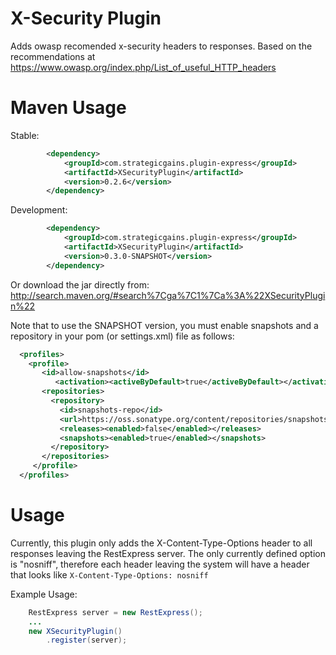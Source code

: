 X-Security Plugin
====================

Adds owasp recomended x-security headers to responses. Based on the 
recommendations at https://www.owasp.org/index.php/List_of_useful_HTTP_headers

Maven Usage
===========
Stable:
```xml
		<dependency>
			<groupId>com.strategicgains.plugin-express</groupId>
			<artifactId>XSecurityPlugin</artifactId>
			<version>0.2.6</version>
		</dependency>
```
Development:
```xml
		<dependency>
			<groupId>com.strategicgains.plugin-express</groupId>
			<artifactId>XSecurityPlugin</artifactId>
			<version>0.3.0-SNAPSHOT</version>
		</dependency>
```
Or download the jar directly from: 
http://search.maven.org/#search%7Cga%7C1%7Ca%3A%22XSecurityPlugin%22

Note that to use the SNAPSHOT version, you must enable snapshots and a repository in your pom (or settings.xml) file as follows:
```xml
  <profiles>
    <profile>
       <id>allow-snapshots</id>
          <activation><activeByDefault>true</activeByDefault></activation>
       <repositories>
         <repository>
           <id>snapshots-repo</id>
           <url>https://oss.sonatype.org/content/repositories/snapshots</url>
           <releases><enabled>false</enabled></releases>
           <snapshots><enabled>true</enabled></snapshots>
         </repository>
       </repositories>
     </profile>
  </profiles>
```

Usage
========
Currently, this plugin only adds the X-Content-Type-Options header to all responses leaving 
the RestExpress server. The only currently defined option is "nosniff",
therefore each header leaving the system will have a header that looks like
```X-Content-Type-Options: nosniff```


Example Usage:
```Java
    RestExpress server = new RestExpress();
    ...
    new XSecurityPlugin()
        .register(server);
```

